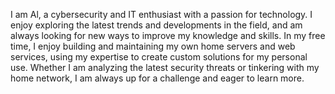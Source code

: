 I am Al, a cybersecurity and IT enthusiast with a passion for technology. I enjoy exploring the latest trends and developments in the field, and am always looking for new ways to improve my knowledge and skills. In my free time, I enjoy building and maintaining my own home servers and web services, using my expertise to create custom solutions for my personal use. Whether I am analyzing the latest security threats or tinkering with my home network, I am always up for a challenge and eager to learn more.
